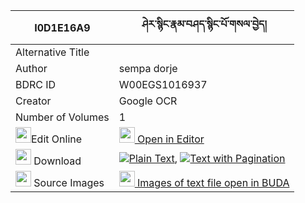 |I0D1E16A9|ཤེར་སྙིང་རྣམ་བཤད་སྙིང་པོ་གསལ་བྱེད། 
| --- | --- 
|Alternative Title |
|Author| sempa dorje
|BDRC ID | W00EGS1016937
|Creator | Google OCR
|Number of Volumes| 1
|<img width="25" src="https://img.icons8.com/color/25/000000/edit-property.png">Edit Online| [<img width="25" src="https://avatars.githubusercontent.com/u/45091458?s=200&v=4"> Open in Editor](http://editor.openpecha.org/I0D1E16A9)
|<img width="25" src="https://img.icons8.com/fluent/48/000000/download-2.png"/>  Download | [![](https://img.icons8.com/color/20/000000/txt.png)Plain Text](https://github.com/Openpecha/I0D1E16A9/releases/download/v1/sher_nying_namshe_nyingpo_salj_plain_I0D1E16A9.zip), [![](https://img.icons8.com/color/20/000000/txt.png)Text with Pagination](https://github.com/Openpecha/I0D1E16A9/releases/download/v1/sher_nying_namshe_nyingpo_salj_pages_I0D1E16A9.zip)
|<img width="25" src="https://img.icons8.com/plasticine/100/000000/pictures-folder.png"/>  Source Images | [<img width="25" src="https://library.bdrc.io/icons/BUDA-small.svg"> Images of text file open in BUDA](https://library.bdrc.io/show/bdr:W00EGS1016937)